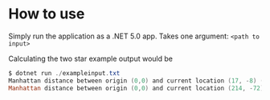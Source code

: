 # How to use

Simply run the application as a .NET 5.0 app. Takes one argument: `<path to input>`

Calculating the two star example output would be
```powershell
$ dotnet run ./exampleinput.txt
Manhattan distance between origin (0,0) and current location (17, -8) (*): 25
Manhattan distance between origin (0,0) and current location (214, -72) (**): 286
```